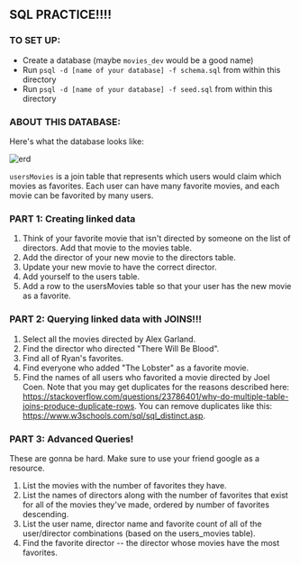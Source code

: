 ## SQL PRACTICE!!!!

### TO SET UP:

- Create a database (maybe `movies_dev` would be a good name)
- Run `psql -d [name of your database] -f schema.sql` from within this directory 
- Run `psql -d [name of your database] -f seed.sql` from within this directory

### ABOUT THIS DATABASE:

Here's what the database looks like:

![erd](./erd.png)

`usersMovies` is a join table that represents which users would claim which movies as favorites. Each user can have many favorite movies, and each movie can be favorited by many users.

### PART 1: Creating linked data
1. Think of your favorite movie that isn't directed by someone on the list of directors. Add that movie to the movies table.
1. Add the director of your new movie to the directors table.
1. Update your new movie to have the correct director.
1. Add yourself to the users table.
1. Add a row to the usersMovies table so that your user has the new movie as a favorite.

### PART 2: Querying linked data with JOINS!!!

1. Select all the movies directed by Alex Garland.
2. Find the director who directed "There Will Be Blood".
3. Find all of Ryan's favorites.
4. Find everyone who added "The Lobster" as a favorite movie.
5. Find the names of all users who favorited a movie directed by Joel Coen. Note that you may get duplicates for the reasons described here: https://stackoverflow.com/questions/23786401/why-do-multiple-table-joins-produce-duplicate-rows. You can remove duplicates like this: https://www.w3schools.com/sql/sql_distinct.asp.

### PART 3: Advanced Queries!

These are gonna be hard. Make sure to use your friend google as a resource.

1. List the movies with the number of favorites they have.
2. List the names of directors along with the number of favorites that exist for all of the movies they've made, ordered by number of favorites descending.
3. List the user name, director name and favorite count of all of the user/director combinations (based on the users_movies table).
4. Find the favorite director -- the director whose movies have the most favorites.
